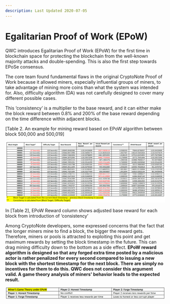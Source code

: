 ```yaml
---
description: Last Updated 2020-07-05
---
```


# Egalitarian Proof of Work \(EPoW\)

QWC introduces Egalitarian Proof of Work \(EPoW\) for the first time in blockchain space for protecting the blockchain from the well-known majority attacks and double-spending. This is also the first step towards EPoSe consensus.

The core team found fundamental flaws in the original CryptoNote Proof of Work because it allowed miners, especially influential groups of miners, to take advantage of mining more coins than what the system was intended for. Also, difficulty algorithm \(DA\) was not carefully designed to cover many different possible cases.



This ‘consistency’ is a multiplier to the base reward, and it can either make the block reward between 0.8% and 200% of the base reward depending on the time difference within adjacent blocks.  

\[Table 2. An example for mining reward based on EPoW algorithm between block 500,000 and 500,019\]

![Click to enlarge the table.](../../.gitbook/assets/2%20%281%29.png)

In \[Table 2\], EPoW Reward column shows adjusted base reward for each block from introduction of ‘consistency’

Among CryptoNote developers, some expressed concerns that the fact that the longer miners mine to find a block, the bigger the reward gets. Therefore, miners or pools is attracted to exploiting this point and get maximum rewards by setting the block timestamp in the future. This can drag mining difficulty down to the bottom as a side effect. **EPoW reward algorithm is designed so that any forged extra time posted by a malicious actor is rather penalized for every second compared to issuing a new block with the shortest timestamp for the next block. There are simply no incentives for them to do this. QWC does not consider this argument valid. A game theory analysis of miners' behavior leads to the expected result.**

![Click to enlarge the table](../../.gitbook/assets/game-theory.png)


